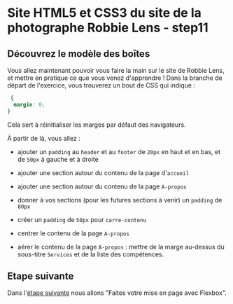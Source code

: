 # Site HTML5 et CSS3 du site de la photographe Robbie Lens - step11

## Découvrez le modèle des boîtes

Vous allez maintenant pouvoir vous faire la main sur le site de Robbie Lens, et mettre en pratique ce que vous venez d'apprendre ! Dans la branche de départ de l'exercice, vous trouverez un bout de CSS qui indique :

```css
 {
  margin: 0;
}
```

Cela sert à réinitialiser les marges par défaut des navigateurs.

À partir de là, vous allez :

- ajouter un `padding` au `header` et au `footer` de `20px` en haut et en bas, et de `50px` à gauche et à droite

- ajouter une section autour du contenu de la page d'`accueil`

- ajouter une section autour du contenu de la page `A-propos`

- donner à vos sections (pour les futures sections à venir) un `padding` de `80px`

- créer un `padding` de `50px` pour `carre-contenu`

- centrer le contenu de la page `A-propos`

- aérer le contenu de la page `A-propos` : mettre de la marge au-dessus du sous-titre `Services` et de la liste des compétences.

## Etape suivante

Dans l'<a href="https://github.com/GregLeBarbar/html-css-robbie-lens/tree/step12">étape suivante</a> nous allons "Faites votre mise en page avec Flexbox".

